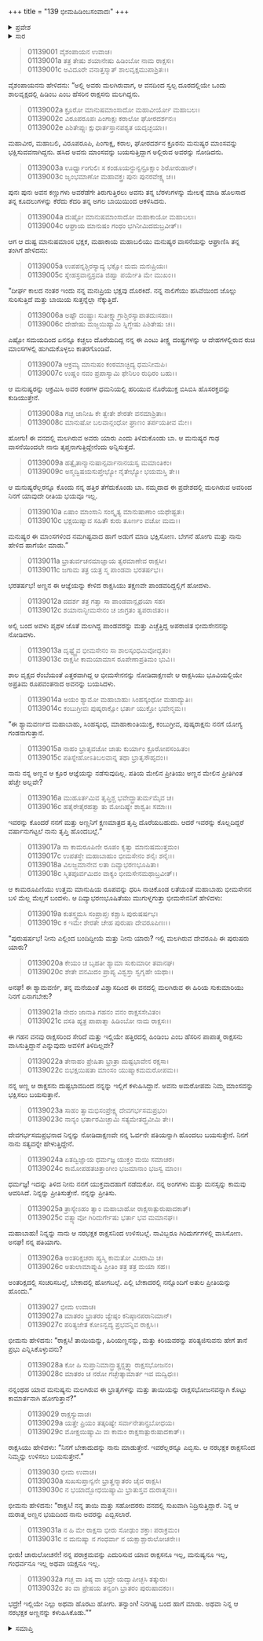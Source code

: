 +++
title = "139 ಭೀಮಹಿಡಿಂಬಸಂವಾದಃ"
+++

<details><summary>ಪ್ರವೇಶ</summary>


।।   ಓಂ ಓಂ ನಮೋ ನಾರಾಯಣಾಯ।।   ಶ್ರೀ ವೇದವ್ಯಾಸಾಯ ನಮಃ ।।

ಶ್ರೀ ಕೃಷ್ಣದ್ವೈಪಾಯನ ವೇದವ್ಯಾಸ ವಿರಚಿತ  

**ಶ್ರೀ ಮಹಾಭಾರತ**

**ಆದಿ ಪರ್ವ**

**ಹಿಡಿಂಬವಧ ಪರ್ವ**

**ಅಧ್ಯಾಯ 139**

</details>


<details><summary>ಸಾರ</summary>

ಪಾಂಡವರ ಸುಳಿವನ್ನು ತಿಳಿದ ರಾಕ್ಷಸ ಹಿಡಿಂಬನು ಆ ಮನುಷ್ಯರನ್ನು ಕೊಂದು ತರಲು ತಂಗಿ ಹಿಡಿಂಬೆಗೆ ಹೇಳುವುದು (1-11). ಅಲ್ಲಿ ಅವನನ್ನು ನೋಡಿ ಕಾಮವಶಳಾದ ಹಿಡಿಂಬೆಯು ತನ್ನ ಪತಿಯಾಗೆಂದು ಭೀಮಸೇನನಿಗೆ ಕೇಳುವುದು (12-26). ಭೀಮನು ನಿರಾಕರಿಸಲು, ಹಿಡಿಂಬೆಯು ತನ್ನ ಅಣ್ಣನ ಕುರಿತು ಹೇಳುವುದು (27-32).

</details>


> 01139001 ವೈಶಂಪಾಯನ ಉವಾಚ।  
01139001a ತತ್ರ ತೇಷು ಶಯಾನೇಷು ಹಿಡಿಂಬೋ ನಾಮ ರಾಕ್ಷಸಃ।  
01139001c ಅವಿದೂರೇ ವನಾತ್ತಸ್ಮಾತ್ ಶಾಲವೃಕ್ಷಮುಪಾಶ್ರಿತಃ।।

ವೈಶಂಪಾಯನನು ಹೇಳಿದನು: “ಅಲ್ಲಿ ಅವರು ಮಲಗಿರುವಾಗ, ಆ ವನದಿಂದ ಸ್ವಲ್ಪ ದೂರದಲ್ಲಿಯೇ ಒಂದು ಶಾಲವೃಕ್ಷದಲ್ಲಿ ಹಿಡಿಂಬ ಎಂಬ ಹೆಸರಿನ ರಾಕ್ಷಸನು ಮಲಗಿದ್ದನು.

> 01139002a ಕ್ರೂರೋ ಮಾನುಷಮಾಂಸಾದೋ ಮಹಾವೀರ್ಯೋ ಮಹಾಬಲಃ।  
01139002c ವಿರೂಪರೂಪಃ ಪಿಂಗಾಕ್ಷಃ ಕರಾಲೋ ಘೋರದರ್ಶನಃ।  
01139002e ಪಿಶಿತೇಪ್ಸುಃ ಕ್ಷುಧಾರ್ತಸ್ತಾನಪಶ್ಯತ ಯದೃಚ್ಛಯಾ।।

ಮಹಾವೀರ, ಮಹಾಬಲಿ, ವಿರೂಪರೂಪಿ, ಪಿಂಗಾಕ್ಷ, ಕರಾಲ, ಘೋರದರ್ಶನ ಕ್ರೂರನು ಮನುಷ್ಯರ ಮಾಂಸವನ್ನು ಭಕ್ಷಿಸುವವನಾಗಿದ್ದನು. ಹಸಿದ ಅವನು ಮಾಂಸವನ್ನು ಬಯಸುತ್ತಿದ್ದಾಗ ಅಲ್ಲಿರುವ ಅವರನ್ನು ನೋಡಿದನು.

> 01139003a ಊರ್ಧ್ವಾಂಗುಲಿಃ ಸ ಕಂಡೂಯನ್ಧುನ್ವನ್ರೂಕ್ಷಾಂ ಶಿರೋರುಹಾನ್।  
01139003c ಜೃಂಭಮಾಣೋ ಮಹಾವಕ್ತ್ರಃ ಪುನಃ ಪುನರವೇಕ್ಷ್ಯ ಚ।।

ಪುನಃ ಪುನಃ ಅವನ ಕಣ್ಣುಗಳು ಅವರೆಡೆಗೇ ತಿರುಗುತ್ತಿರಲು ಅವನು ತನ್ನ ಬೆರಳುಗಳನ್ನು ಮೇಲಕ್ಕೆ ಮಾಡಿ ಹೊಲಸಾದ ತನ್ನ ಕೂದಲುಗಳನ್ನು ಕೆರೆದು ಕೆದರಿ ತನ್ನ ಅಗಲ ಬಾಯಿಯಿಂದ ಆಕಳಿಸಿದನು.

> 01139004a ದುಷ್ಟೋ ಮಾನುಷಮಾಂಸಾದೋ ಮಹಾಕಾಯೋ ಮಹಾಬಲಃ।  
01139004c ಆಘ್ರಾಯ ಮಾನುಷಂ ಗಂಧಂ ಭಗಿನೀಮಿದಮಬ್ರವೀತ್।।

ಆಗ ಆ ದುಷ್ಟ ಮಾನುಷಮಾಂಸ ಭಕ್ಷಕ, ಮಹಾಕಾಯ ಮಹಾಬಲಿಯು ಮನುಷ್ಯರ ವಾಸನೆಯನ್ನು ಆಘ್ರಾಣಿಸಿ ತನ್ನ ತಂಗಿಗೆ ಹೇಳಿದನು:

> 01139005a ಉಪಪನ್ನಶ್ಚಿರಸ್ಯಾದ್ಯ ಭಕ್ಷೋ ಮಮ ಮನಃಪ್ರಿಯಃ।  
01139005c ಸ್ನೇಹಸ್ರವಾನ್ಪ್ರಸ್ರವತಿ ಜಿಹ್ವಾ ಪರ್ಯೇತಿ ಮೇ ಮುಖಂ।।

“ದೀರ್ಘ ಕಾಲದ ನಂತರ ಇಂದು ನನ್ನ ಮನಃಪ್ರಿಯ ಭಕ್ಷವು ದೊರಕಿದೆ. ನನ್ನ ನಾಲಿಗೆಯು ಹಸಿವೆಯಿಂದ ಜೊಲ್ಲು ಸುರಿಸುತ್ತಿದೆ ಮತ್ತು ಬಾಯಿಯ ಸುತ್ತನ್ನೆಲ್ಲಾ ನೆಕ್ಕುತ್ತಿದೆ.

> 01139006a ಅಷ್ಟೌ ದಂಷ್ಟ್ರಾಃ ಸುತೀಕ್ಷ್ಣಾಗ್ರಾಶ್ಚಿರಸ್ಯಾಪಾತದುಃಸಹಾಃ।  
01139006c ದೇಹೇಷು ಮಜ್ಜಯಿಷ್ಯಾಮಿ ಸ್ನಿಗ್ಧೇಷು ಪಿಶಿತೇಷು ಚ।।

ಎಷ್ಟೋ ಸಮಯದಿಂದ ಏನನ್ನೂ ಕಚ್ಚಲು ದೊರೆಯದಿದ್ದ ನನ್ನ ಈ ಎಂಟು ತೀಕ್ಷ್ಣ ದಂಷ್ಟ್ರಗಳನ್ನು ಆ ದೇಹಗಳಲ್ಲಿರುವ ರುಚಿ ಮಾಂಸಗಳಲ್ಲಿ ಹುಗಿದುಕೊಳ್ಳಲು ಕಾತರಗೊಂಡಿವೆ.

> 01139007a ಆಕ್ರಮ್ಯ ಮಾನುಷಂ ಕಂಠಮಾಚ್ಛಿದ್ಯ ಧಮನೀಮಪಿ।  
01139007c ಉಷ್ಣಂ ನವಂ ಪ್ರಪಾಸ್ಯಾಮಿ ಫೇನಿಲಂ ರುಧಿರಂ ಬಹು।।

ಆ ಮನುಷ್ಯರನ್ನು ಆಕ್ರಮಿಸಿ ಅವರ ಕಂಠಗಳ ಧಮನಿಯಲ್ಲಿ ಹರಿಯುವ ನೊರೆಯುಕ್ತ ಬಿಸಿಬಿಸಿ ಹೊಸರಕ್ತವನ್ನು ಕುಡಿಯುತ್ತೇನೆ.

> 01139008a ಗಚ್ಛ ಜಾನೀಹಿ ಕೇ ತ್ವೇತೇ ಶೇರತೇ ವನಮಾಶ್ರಿತಾಃ।  
01139008c ಮಾನುಷೋ ಬಲವಾನ್ಗಂಧೋ ಘ್ರಾಣಂ ತರ್ಪಯತೀವ ಮೇ।।

ಹೋಗು! ಈ ವನದಲ್ಲಿ ಮಲಗಿರುವ ಅವರು ಯಾರು ಎಂದು ತಿಳಿದುಕೊಂಡು ಬಾ. ಆ ಮನುಷ್ಯರ ಗಾಢ ವಾಸನೆಯಿಂದಲೇ ನಾನು ತೃಪ್ತನಾಗುತ್ತಿದ್ದೇನೆಂದು ಅನ್ನಿಸುತ್ತದೆ.

> 01139009a ಹತ್ವೈತಾನ್ಮಾನುಷಾನ್ಸರ್ವಾನಾನಯಸ್ವ ಮಮಾಂತಿಕಂ।  
01139009c ಅಸ್ಮದ್ವಿಷಯಸುಪ್ತೇಭ್ಯೋ ನೈತೇಭ್ಯೋ ಭಯಮಸ್ತಿ ತೇ।।

ಆ ಮನುಷ್ಯರೆಲ್ಲರನ್ನೂ ಕೊಂದು ನನ್ನ ಹತ್ತಿರ ತೆಗೆದುಕೊಂಡು ಬಾ. ನಮ್ಮದಾದ ಈ ಪ್ರದೇಶದಲ್ಲಿ ಮಲಗಿರುವ ಅವರಿಂದ ನಿನಗೆ ಯಾವುದೇ ರೀತಿಯ ಭಯವೂ ಇಲ್ಲ.

> 01139010a ಏಷಾಂ ಮಾಂಸಾನಿ ಸಂಸ್ಕೃತ್ಯ ಮಾನುಷಾಣಾಂ ಯಥೇಷ್ಟತಃ।   
01139010c ಭಕ್ಷಯಿಷ್ಯಾವ ಸಹಿತೌ ಕುರು ತೂರ್ಣಂ ವಚೋ ಮಮ।।

ಮನುಷ್ಯರ ಈ ಮಾಂಸಗಳಿಂದ ನಮಗಿಷ್ಟವಾದ ಹಾಗೆ ಅಡುಗೆ ಮಾಡಿ ಭಕ್ಷಿಸೋಣ. ಬೇಗನೆ ಹೋಗು ಮತ್ತು ನಾನು ಹೇಳಿದ ಹಾಗೆಯೇ ಮಾಡು.”

> 01139011a ಭ್ರಾತುರ್ವಚನಮಾಜ್ಞಾಯ ತ್ವರಮಾಣೇವ ರಾಕ್ಷಸೀ।  
01139011c ಜಗಾಮ ತತ್ರ ಯತ್ರ ಸ್ಮ ಪಾಂಡವಾ ಭರತರ್ಷಭ।।

ಭರತರ್ಷಭ! ಅಣ್ಣನ ಈ ಆಜ್ಞೆಯನ್ನು ಕೇಳಿದ ರಾಕ್ಷಸಿಯು ತಕ್ಷಣವೇ ಪಾಂಡವರಿದ್ದಲ್ಲಿಗೆ ಹೋದಳು.

> 01139012a ದದರ್ಶ ತತ್ರ ಗತ್ವಾ ಸಾ ಪಾಂಡವಾನ್ಪೃಥಯಾ ಸಹ।  
01139012c ಶಯಾನಾನ್ಭೀಮಸೇನಂ ಚ ಜಾಗ್ರತಂ ತ್ವಪರಾಜಿತಂ।।

ಅಲ್ಲಿ ಬಂದ ಅವಳು ಪೃಥಳ ಜೊತೆ ಮಲಗಿದ್ದ ಪಾಂಡವರನ್ನು ಮತ್ತು ಎಚ್ಚೆತ್ತಿದ್ದ ಅಪರಾಜಿತ ಭೀಮಸೇನನನ್ನು ನೋಡಿದಳು.

> 01139013a ದೃಷ್ಟ್ವೈವ ಭೀಮಸೇನಂ ಸಾ ಶಾಲಸ್ಕಂಧಮಿವೋದ್ಗತಂ।   
01139013c ರಾಕ್ಷಸೀ ಕಾಮಯಾಮಾಸ ರೂಪೇಣಾಪ್ರತಿಮಂ ಭುವಿ।।

ಶಾಲ ವೃಕ್ಷದ ರೆಂಬೆಯಂತೆ ಎತ್ತರವಾಗಿದ್ದ ಆ ಭೀಮಸೇನನನ್ನು ನೋಡಿದಾಕ್ಷಣವೇ ಆ ರಾಕ್ಷಸಿಯು ಭೂವಿಯಲ್ಲಿಯೇ ಅಪ್ರತಿಮ ರೂಪವಂತನಾದ ಅವನನ್ನು ಬಯಸಿದಳು.

> 01139014a ಅಯಂ ಶ್ಯಾಮೋ ಮಹಾಬಾಹುಃ ಸಿಂಹಸ್ಕಂಧೋ ಮಹಾದ್ಯುತಿಃ।  
01139014c ಕಂಬುಗ್ರೀವಃ ಪುಷ್ಕರಾಕ್ಷೋ ಭರ್ತಾ ಯುಕ್ತೋ ಭವೇನ್ಮಮ।।

“ಈ ಶ್ಯಾಮವರ್ಣದ ಮಹಾಬಾಹು, ಸಿಂಹಸ್ಕಂಧ, ಮಾಹಾಕಾಂತಿಯುಕ್ತ, ಕಂಬುಗ್ರೀವ, ಪುಷ್ಕರಾಕ್ಷನು ನನಗೆ ಯೋಗ್ಯ ಗಂಡನಾಗುತ್ತಾನೆ.

> 01139015a ನಾಹಂ ಭ್ರಾತೃವಚೋ ಜಾತು ಕುರ್ಯಾಂ ಕ್ರೂರೋಪಸಂಹಿತಂ।   
01139015c ಪತಿಸ್ನೇಹೋಽತಿಬಲವಾನ್ನ ತಥಾ ಭ್ರಾತೃಸೌಹೃದಂ।।

ನಾನು ನನ್ನ ಅಣ್ಣನ ಆ ಕ್ರೂರ ಆಜ್ಞೆಯನ್ನು ನಡೆಸುವುದಿಲ್ಲ. ಪತಿಯ ಮೇಲಿನ ಪ್ರೀತಿಯು ಅಣ್ಣನ ಮೇಲಿನ ಪ್ರೀತಿಗಿಂತ ಹೆಚ್ಚೇ ಅಲ್ಲವೇ?

> 01139016a ಮುಹೂರ್ತಮಿವ ತೃಪ್ತಿಶ್ಚ ಭವೇದ್ಭ್ರಾತುರ್ಮಮೈವ ಚ।  
01139016c ಹತೈರೇತೈರಹತ್ವಾ ತು ಮೋದಿಷ್ಯೇ ಶಾಶ್ವತಿಃ ಸಮಾಃ।।

ಇವರನ್ನು ಕೊಂದರೆ ನನಗೆ ಮತ್ತು ಅಣ್ಣನಿಗೆ ಕ್ಷಣಮಾತ್ರದ ತೃಪ್ತಿ ದೊರೆಯಬಹುದು. ಆದರೆ ಇವರನ್ನು ಕೊಲ್ಲದಿದ್ದರೆ ವರ್ಷಾನುಗಟ್ಟಲೆ ನಾನು ತೃಪ್ತಿ ಹೊಂದಬಲ್ಲೆ.”

> 01139017a ಸಾ ಕಾಮರೂಪಿಣೀ ರೂಪಂ ಕೃತ್ವಾ ಮಾನುಷಮುತ್ತಮಂ।  
01139017c ಉಪತಸ್ಥೇ ಮಹಾಬಾಹುಂ ಭೀಮಸೇನಂ ಶನೈಃ ಶನೈಃ।।  
01139018a ವಿಲಜ್ಜಮಾನೇವ ಲತಾ ದಿವ್ಯಾಭರಣಭೂಷಿತಾ।   
01139018c ಸ್ಮಿತಪೂರ್ವಮಿದಂ ವಾಕ್ಯಂ ಭೀಮಸೇನಮಥಾಬ್ರವೀತ್।।

ಆ ಕಾಮರೂಪಿಣಿಯು ಉತ್ತಮ ಮಾನುಷಿಯ ರೂಪವನ್ನು ಧರಿಸಿ ನಾಚಿಕೊಂಡ ಲತೆಯಂತೆ ಮಹಾಬಾಹು ಭೀಮಸೇನನ ಬಳಿ ಮೆಲ್ಲ ಮೆಲ್ಲಗೆ ಬಂದಳು. ಆ ದಿವ್ಯಾಭರಣಭೂಷಿತೆಯು ಮುಗುಳ್ನಗುತ್ತಾ ಭೀಮಸೇನನಿಗೆ ಹೇಳಿದಳು:

> 01139019a ಕುತಸ್ತ್ವಮಸಿ ಸಂಪ್ರಾಪ್ತಃ ಕಶ್ಚಾಸಿ ಪುರುಷರ್ಷಭ।  
01139019c ಕ ಇಮೇ ಶೇರತೇ ಚೇಹ ಪುರುಷಾ ದೇವರೂಪಿಣಃ।।

“ಪುರುಷರ್ಷಭ! ನೀನು ಎಲ್ಲಿಂದ ಬಂದಿದ್ದೀಯೆ ಮತ್ತು ನೀನು ಯಾರು? ಇಲ್ಲಿ ಮಲಗಿರುವ ದೇವರೂಪಿ ಈ ಪುರುಷರು ಯಾರು?

> 01139020a ಕೇಯಂ ಚ ಬೃಹತೀ ಶ್ಯಾಮಾ ಸುಕುಮಾರೀ ತವಾನಘ।  
01139020c ಶೇತೇ ವನಮಿದಂ ಪ್ರಾಪ್ಯ ವಿಶ್ವಸ್ತಾ ಸ್ವಗೃಹೇ ಯಥಾ।।

ಅನಘ! ಈ ಶ್ಯಾಮವರ್ಣಿ, ತನ್ನ ಮನೆಯಂತೆ ವಿಶ್ವಾಸದಿಂದ ಈ ವನದಲ್ಲಿ ಮಲಗಿರುವ ಈ ಹಿರಿಯ ಸುಕುಮಾರಿಯು ನಿನಗೆ ಏನಾಗಬೇಕು?

> 01139021a ನೇದಂ ಜಾನಾತಿ ಗಹನಂ ವನಂ ರಾಕ್ಷಸಸೇವಿತಂ।   
01139021c ವಸತಿ ಹ್ಯತ್ರ ಪಾಪಾತ್ಮಾ ಹಿಡಿಂಬೋ ನಾಮ ರಾಕ್ಷಸಃ।।

ಈ ಗಹನ ವನವು ರಾಕ್ಷಸರಿಂದ ಸೇರಿದೆ ಮತ್ತು ಇಲ್ಲಿಯೇ ಹತ್ತಿರದಲ್ಲಿ ಹಿಂಡಿಂಬ ಎಂಬ ಹೆಸರಿನ ಪಾಪಾತ್ಮ ರಾಕ್ಷಸನು ವಾಸಿಸುತ್ತಿದ್ದಾನೆ ಎನ್ನುವುದು ಅವಳಿಗೆ ತಿಳಿದಿಲ್ಲವೇ?

> 01139022a ತೇನಾಹಂ ಪ್ರೇಷಿತಾ ಭ್ರಾತ್ರಾ ದುಷ್ಟಭಾವೇನ ರಕ್ಷಸಾ।  
01139022c ಬಿಭಕ್ಷಯಿಷತಾ ಮಾಂಸಂ ಯುಷ್ಮಾಕಮಮರೋಪಮ।।

ನನ್ನ ಅಣ್ಣ ಆ ರಾಕ್ಷಸನು ದುಷ್ಟಭಾವದಿಂದ ನನ್ನನ್ನು ಇಲ್ಲಿಗೆ ಕಳುಹಿಸಿದ್ದಾನೆ. ಅವನು ಅಮರೋಪಮ ನಿಮ್ಮ ಮಾಂಸವನ್ನು ಭಕ್ಷಿಸಲು ಬಯಸುತ್ತಾನೆ.

> 01139023a ಸಾಹಂ ತ್ವಾಮಭಿಸಂಪ್ರೇಕ್ಷ್ಯ ದೇವಗರ್ಭಸಮಪ್ರಭಂ।  
01139023c ನಾನ್ಯಂ ಭರ್ತಾರಮಿಚ್ಛಾಮಿ ಸತ್ಯಮೇತದ್ಬ್ರವೀಮಿ ತೇ।।

ದೇವಗರ್ಭಸಮಪ್ರಭನಾದ ನಿನ್ನನ್ನು ನೋಡಿದಾಕ್ಷಣವೇ ನನ್ನ ಓರ್ವನೇ ಪತಿಯನ್ನಾಗಿ ಹೊಂದಲು ಬಯಸುತ್ತೇನೆ. ನಿನಗೆ ನಾನು ಸತ್ಯವನ್ನೇ ಹೇಳುತ್ತಿದ್ದೇನೆ.

> 01139024a ಏತದ್ವಿಜ್ಞಾಯ ಧರ್ಮಜ್ಞ ಯುಕ್ತಂ ಮಯಿ ಸಮಾಚರ।   
01139024c ಕಾಮೋಪಹತಚಿತ್ತಾಂಗೀಂ ಭಜಮಾನಾಂ ಭಜಸ್ವ ಮಾಂ।।

ಧರ್ಮಜ್ಞ! ಇದನ್ನು ತಿಳಿದ ನೀನು ನನಗೆ ಯುಕ್ತವಾದಹಾಗೆ ನಡೆದುಕೋ. ನನ್ನ ಅಂಗಗಳು ಮತ್ತು ಮನಸ್ಸನ್ನು ಕಾಮವು ಆವರಿಸಿದೆ. ನಿನ್ನನ್ನು ಪ್ರೀತಿಸುತ್ತೇನೆ. ನನ್ನನ್ನು ಪ್ರೀತಿಸು.

> 01139025a ತ್ರಾಸ್ಯೇಽಹಂ ತ್ವಾಂ ಮಹಾಬಾಹೋ ರಾಕ್ಷಸಾತ್ಪುರುಷಾದಕಾತ್।  
01139025c ವತ್ಸ್ಯಾವೋ ಗಿರಿದುರ್ಗೇಷು ಭರ್ತಾ ಭವ ಮಮಾನಘ।।

ಮಹಾಬಾಹು! ನಿನ್ನನ್ನು ನಾನು ಆ ನರಭಕ್ಷಕ ರಾಕ್ಷಸನಿಂದ ಉಳಿಸಬಲ್ಲೆ. ನಾವಿಬ್ಬರೂ ಗಿರಿದುರ್ಗಗಳಲ್ಲಿ ವಾಸಿಸೋಣ. ಅನಘ! ನನ್ನ ಪತಿಯಾಗು.

> 01139026a ಅಂತರಿಕ್ಷಚರಾ ಹ್ಯಸ್ಮಿ ಕಾಮತೋ ವಿಚರಾಮಿ ಚ।  
01139026c ಅತುಲಾಮಾಪ್ನುಹಿ ಪ್ರೀತಿಂ ತತ್ರ ತತ್ರ ಮಯಾ ಸಹ।।

ಅಂತರಿಕ್ಷದಲ್ಲಿ ಸಂಚರಿಸಬಲ್ಲೆ, ಬೇಕಾದಲ್ಲಿ ಹೋಗಬಲ್ಲೆ. ಎಲ್ಲಿ ಬೇಕಾದರಲ್ಲಿ ನನ್ನೊಂದಿಗೆ ಅತುಲ ಪ್ರೀತಿಯನ್ನು ಹೊಂದು.”

> 01139027 ಭೀಮ ಉವಾಚ।  
01139027a ಮಾತರಂ ಭ್ರಾತರಂ ಜ್ಯೇಷ್ಠಂ ಕನಿಷ್ಠಾನಪರಾನಿಮಾನ್।  
01139027c ಪರಿತ್ಯಜೇತ ಕೋಽನ್ವದ್ಯ ಪ್ರಭವನ್ನಿವ ರಾಕ್ಷಸಿ।।

ಭೀಮನು ಹೇಳಿದನು: “ರಾಕ್ಷಸಿ! ತಾಯಿಯನ್ನು, ಹಿರಿಯಣ್ಣನನ್ನು, ಮತ್ತು ಕಿರಿಯವರನ್ನು ಪರಿತ್ಯಜಿಸುವನು ಹೇಗೆ ತಾನೆ ಪ್ರಭು ಎನ್ನಿಸಿಕೊಳ್ಳುವನು?

> 01139028a ಕೋ ಹಿ ಸುಪ್ತಾನಿಮಾನ್ಭ್ರಾತೄನ್ದತ್ತ್ವಾ ರಾಕ್ಷಸಭೋಜನಂ।  
01139028c ಮಾತರಂ ಚ ನರೋ ಗಚ್ಛೇತ್ಕಾಮಾರ್ತ ಇವ ಮದ್ವಿಧಃ।।

ನನ್ನಂಥಹ ಯಾವ ಮನುಷ್ಯನು ಮಲಗಿರುವ ಈ ಭ್ರಾತೃಗಳನ್ನು ಮತ್ತು ತಾಯಿಯನ್ನು ರಾಕ್ಷಸಭೋಜನವನ್ನಾಗಿ ಕೊಟ್ಟು ಕಾಮಾರ್ತನಾಗಿ ಹೋಗುತ್ತಾನೆ?”

> 01139029 ರಾಕ್ಷಸ್ಯುವಾಚ।  
01139029a ಯತ್ತೇ ಪ್ರಿಯಂ ತತ್ಕರಿಷ್ಯೇ ಸರ್ವಾನೇತಾನ್ಪ್ರಬೋಧಯ।  
01139029c ಮೋಕ್ಷಯಿಷ್ಯಾಮಿ ವಃ ಕಾಮಂ ರಾಕ್ಷಸಾತ್ಪುರುಷಾದಕಾತ್।।

ರಾಕ್ಷಸಿಯು ಹೇಳಿದಳು: “ನಿನಗೆ ಬೇಕಾದುದನ್ನು ನಾನು ಮಾಡುತ್ತೇನೆ. ಇವರೆಲ್ಲರನ್ನೂ ಎಬ್ಬಿಸು. ಆ ನರಭಕ್ಷಕ ರಾಕ್ಷಸನಿಂದ ನಿಮ್ಮನ್ನು ಉಳಿಸಲು ಬಯಸುತ್ತೇನೆ.”

> 01139030 ಭೀಮ ಉವಾಚ।  
01139030a ಸುಖಸುಪ್ತಾನ್ವನೇ ಭ್ರಾತೄನ್ಮಾತರಂ ಚೈವ ರಾಕ್ಷಸಿ।  
01139030c ನ ಭಯಾದ್ಬೋಧಯಿಷ್ಯಾಮಿ ಭ್ರಾತುಸ್ತವ ದುರಾತ್ಮನಃ।।

ಭೀಮನು ಹೇಳಿದನು: “ರಾಕ್ಷಸಿ! ನನ್ನ ತಾಯಿ ಮತ್ತು ಸಹೋದರರು ವನದಲ್ಲಿ ಸುಖವಾಗಿ ನಿದ್ರಿಸುತ್ತಿದ್ದಾರೆ. ನಿನ್ನ ಆ ದುರಾತ್ಮ ಅಣ್ಣನ ಭಯದಿಂದ ನಾನು ಅವರನ್ನು ಎಬ್ಬಿಸಲಾರೆ.

> 01139031a ನ ಹಿ ಮೇ ರಾಕ್ಷಸಾ ಭೀರು ಸೋಢುಂ ಶಕ್ತಾಃ ಪರಾಕ್ರಮಂ।  
01139031c ನ ಮನುಷ್ಯಾ ನ ಗಂಧರ್ವಾ ನ ಯಕ್ಷಾಶ್ಚಾರುಲೋಚನೇ।।

ಭೀರು! ಚಾರುಲೋಚನೇ! ನನ್ನ ಪರಾಕ್ರಮವನ್ನು ಎದುರಿಸುವ ಯಾವ ರಾಕ್ಷಸನೂ ಇಲ್ಲ, ಮನುಷ್ಯನೂ ಇಲ್ಲ, ಗಂಧರ್ವನೂ ಇಲ್ಲ ಅಥವಾ ಯಕ್ಷನೂ ಇಲ್ಲ.

> 01139032a ಗಚ್ಛ ವಾ ತಿಷ್ಠ ವಾ ಭದ್ರೇ ಯದ್ವಾಪೀಚ್ಛಸಿ ತತ್ಕುರು।  
01139032c ತಂ ವಾ ಪ್ರೇಷಯ ತನ್ವಂಗಿ ಭ್ರಾತರಂ ಪುರುಷಾದಕಂ।।

ಭದ್ರೇ! ಇಲ್ಲಿಯೇ ನಿಲ್ಲು ಅಥವಾ ಹೊರಟು ಹೋಗು. ತನ್ವಾಂಗಿ! ನಿನಗಿಷ್ಟ ಬಂದ ಹಾಗೆ ಮಾಡು. ಅಥವಾ ನಿನ್ನ ಆ ನರಭಕ್ಷಕ ಅಣ್ಣನನ್ನು ಕಳುಹಿಸಿಕೊಡು.””



<details><summary>ಸಮಾಪ್ತಿ</summary>

ಇತಿ ಶ್ರೀ ಮಹಾಭಾರತೇ ಆದಿ ಪರ್ವಣಿ ಹಿಡಿಂಬವಧ ಪರ್ವಣಿ ಭೀಮಹಿಡಿಂಬಸಂವಾದೇ ಏಕೋನಚತ್ವಾರಿಂಶದಧಿಕಶತತಮೋಽಧ್ಯಾಯ:।।  
ಇದು ಶ್ರೀ ಮಹಾಭಾರತದಲ್ಲಿ ಆದಿ ಪರ್ವದಲ್ಲಿ ಹಿಡಿಂಬವಧ ಪರ್ವದಲ್ಲಿ ಭೀಮಹಿಡಿಂಬಸಂವಾದ ಎನ್ನುವ ನೂರಾಮೂವತ್ತೊಂಭತ್ತನೆಯ ಅಧ್ಯಾಯವು.


</details>

